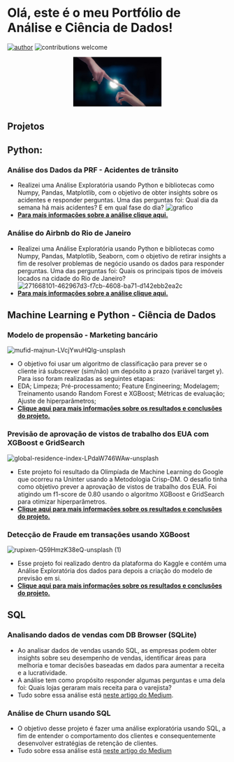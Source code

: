 # Olá, este é o meu Portfólio de Análise e Ciência de Dados!
[![author](https://img.shields.io/badge/author-silvaelaine-red.svg)](https://www.linkedin.com/in/euelainesilva/) ![contributions welcome](https://img.shields.io/badge/contributions-welcome-brightgreen.svg?style=flat)

<p align="center">
  <img src="https://github.com/silvaelaine/lookatmyself/blob/main/GJTU4ncXkAAu6Av.jpg" width=40%>
</p>

## **Projetos**

## **Python:**

### Análise dos Dados da PRF - Acidentes de trânsito
  -  Realizei uma Análise Exploratória usando Python e bibliotecas como Numpy, Pandas, Matplotlib, com o objetivo de obter insights sobre os acidentes e responder perguntas. Uma das perguntas foi: Qual dia da semana há mais acidentes? E em qual fase do dia?
    ![grafico](https://github.com/silvaelaine/lookatmyself/assets/103846225/b37313a0-e145-4d4c-b4f0-b023840de364)
  - **[Para mais informações sobre a análise clique aqui.](https://github.com/silvaelaine/data-analysis-PRF)**
<p align="center">

### Análise do Airbnb do Rio de Janeiro
  - Realizei uma Análise Exploratória usando Python e bibliotecas como Numpy, Pandas, Matplotlib, Seaborn, com o objetivo de retirar insights a fim de resolver problemas de negócio usando os dados para responder perguntas. Uma das perguntas foi: Quais os principais tipos de imóveis locados na cidade do Rio de Janeiro?
    ![271668101-462967d3-f7cb-4608-ba71-d142ebb2ea2c](https://github.com/silvaelaine/lookatmyself/assets/103846225/f5072a59-bd22-48ea-9d03-6b60e26d7f5d)
  - **[Para mais informações sobre a análise clique aqui.](https://github.com/silvaelaine/eda-airbnb-RJ)**
<p align="center">

## **Machine Learning e Python - Ciência de Dados**

### Modelo de propensão - Marketing bancário
![mufid-majnun-LVcjYwuHQlg-unsplash](https://github.com/silvaelaine/propensity_model/assets/103846225/1697ab7e-76ff-46ae-b7c0-c5a0eced8928)
  - O objetivo foi usar um algoritmo de classificação para prever se o cliente irá subscrever (sim/não) um depósito a prazo (variável target y). Para isso foram realizadas as seguintes etapas:
  - EDA; Limpeza; Pré-processamento; Feature Engineering; Modelagem; Treinamento usando Random Forest e XGBoost; Métricas de evaluação; Ajuste de hiperparâmetros;
  - **[Clique aqui para mais informações sobre os resultados e conclusões do projeto.](https://github.com/silvaelaine/propensity_model)**
<p align="center">

### Previsão de aprovação de vistos de trabalho dos EUA com XGBoost e GridSearch
![global-residence-index-LPdaW746WAw-unsplash](https://github.com/silvaelaine/vistos-eua-ML-olympiad/assets/103846225/d2c5f796-603c-4955-8099-69cfcead9df2)
  - Este projeto foi resultado da Olimpíada de Machine Learning do Google que ocorreu na Uninter usando a Metodologia Crisp-DM. O desafio tinha como objetivo prever a aprovação de vistos de trabalho dos EUA. Foi atigindo um f1-score de 0.80 usando o algoritmo XGBoost e GridSearch para otimizar hiperparâmetros.
- **[Clique aqui para mais informações sobre os resultados e conclusões do projeto.](https://github.com/silvaelaine/vistos-eua-ML-olympiad/tree/main)**
<p align="center">

### Detecção de Fraude em transações usando XGBoost
![rupixen-Q59HmzK38eQ-unsplash (1)](https://github.com/silvaelaine/lookatmyself/assets/103846225/63751f64-e520-439f-9785-84373498edb5)
  - Esse projeto foi realizado dentro da plataforma do Kaggle e contém uma Análise Exploratória dos dados para depois a criação do modelo de previsão em si.
  - **[Clique aqui para mais informações sobre os resultados e conclusões do projeto.](https://www.kaggle.com/code/lainetnr/eda-and-fraud-detection-using-xgboost)**

## **SQL**

### Analisando dados de vendas com DB Browser (SQLite)
  - Ao analisar dados de vendas usando SQL, as empresas podem obter insights sobre seu desempenho de vendas, identificar áreas para melhoria e tomar decisões baseadas em dados para aumentar a receita e a lucratividade.
  - A análise tem como propósito responder algumas perguntas e uma dela foi: Quais lojas geraram mais receita para o varejista?
  - Tudo sobre essa análise está [neste artigo do Medium](https://medium.com/@lainetnr/analisando-dados-de-vendas-com-db-browser-sqlite-77f1e4631d9a).

### Análise de Churn usando SQL
  - O objetivo desse projeto é fazer uma análise exploratória usando SQL, a fim de entender o comportamento dos clientes e consequentemente desenvolver estratégias de retenção de clientes.
  - Tudo sobre essa análise está [neste artigo do Medium](https://medium.com/@lainetnr/an%C3%A1lise-de-churn-usando-sql-excel-parte-1-2e49c7a1cafb)






